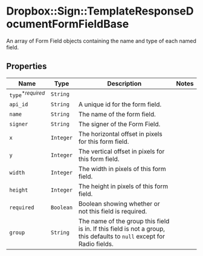 # Dropbox::Sign::TemplateResponseDocumentFormFieldBase

An array of Form Field objects containing the name and type of each named field.

## Properties

| Name | Type | Description | Notes |
| ---- | ---- | ----------- | ----- |
| `type`<sup>*_required_</sup> | ```String``` |    |  |
| `api_id` | ```String``` |  A unique id for the form field.  |  |
| `name` | ```String``` |  The name of the form field.  |  |
| `signer` | ```String``` |  The signer of the Form Field.  |  |
| `x` | ```Integer``` |  The horizontal offset in pixels for this form field.  |  |
| `y` | ```Integer``` |  The vertical offset in pixels for this form field.  |  |
| `width` | ```Integer``` |  The width in pixels of this form field.  |  |
| `height` | ```Integer``` |  The height in pixels of this form field.  |  |
| `required` | ```Boolean``` |  Boolean showing whether or not this field is required.  |  |
| `group` | ```String``` |  The name of the group this field is in. If this field is not a group, this defaults to `null` except for Radio fields.  |  |


